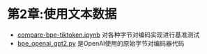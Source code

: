 # 第2章:使用文本数据



- [compare-bpe-tiktoken.ipynb](compare-bpe-tiktoken.ipynb) 对各种字节对编码实现进行基准测试
- [bpe_openai_gpt2.py](bpe_openai_gpt2.py) 是OpenAI使用的原始字节对编码器代码

